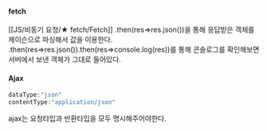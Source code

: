 #### fetch
[[JS/비동기 요청/★ fetch/Fetch]]
.then(res=>res.json())을 통해 응답받은 객체를 제이슨으로 파싱해서 값을 이용한다.
.then(res=>res.json()).then(res=>console.log(res))를 통해 콘솔로그를 확인해보면
서버에서 보낸 객체가 그대로 들어있다.

#### Ajax
```javascript
dataType:"json"
contentType:"application/json"
```
ajax는 요청타입과 반환타입을 모두 명시해주어야한다.
